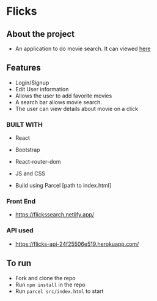 # Flicks

## About the project

- An application to do movie search. It can viewed [here](https://flickssearch.netlify.app/)
## Features

- Login/Signup
- Edit User information
- Allows the user to add favorite movies
- A search bar allows movie search. 
- The user can view details about movie on a click

### BUILT WITH

- React
- Bootstrap
- React-router-dom
- JS and CSS

- Build using Parcel [path to index.html]

### Front End
- https://flickssearch.netlify.app/
### API used
- https://flicks-api-24f25506e519.herokuapp.com/

## To run

- Fork and clone the repo
- Run ```npm install``` in the repo
- Run ```parcel src/index.html``` to start
